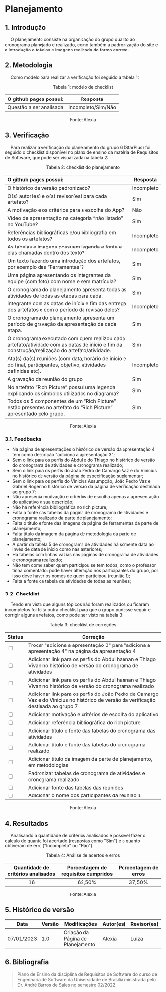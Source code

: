 # Planejamento

## 1. Introdução

&emsp; O planejamento consiste na organização do grupo quanto ao cronograma planejado e realizado, como também a padronização do site e a introdução a tabelas e imagens realizada da forma correta.

## 2. Metodologia

&emsp; Como modelo para realizar a verificação foi seguido a tabela 1:

<figcaption align="center">Tabela 1: modelo de checklist</figcaption>

| O github pages possui:                                                                                                                | Resposta           |
| :-------------------------------------------------------------------------------------------------------------------------------------| ------------------ |
| Questão a ser analisada                                                                                                               | Incompleto/Sim/Não | 

<figcaption align="center">Fonte: Alexia</figcaption>

## 3. Verificação

&emsp; Para realizar a verificação do planejamento do grupo 6 (StarPlus) foi seguido o checklist disponível no plano de ensino da matéria de Requisitos de Software, que pode ser visualizada na tabela 2:

<figcaption align="center">Tabela 2: checklist do planejamento</figcaption>

| O github pages possui:                                                                                                                        | Resposta   |
| :-------------------------------------------------------------------------------------------------------------------------------------------- | ---------- |
| O histórico de versão padronizado?                                                                                                            | Incompleto |
| O(s) autor(es) e o(s) revisor(es) para cada artefato?                                                                                         | Sim        |
| A motivação e os critérios para a escolha do App?                                                                                             | Não        |
| Vídeo de apresentação na categoria “não listado” no YouTube?                                                                                  | Sim        |
| Referências bibliográficas e/ou bibliografia em todos os artefatos?                                                                           | Incompleto |
| As tabelas e imagens possuem legenda e fonte e elas chamadas dentro dos texto?                                                                | Incompleto |
| Um texto fazendo uma introdução dos artefatos, por exemplo das “Ferramentas”?                                                                 | Sim        |
| Uma página apresentando os integrantes da equipe (com foto) com nome e sem matrícula?                                                         | Sim        |
| O cronograma do planejamento apresenta todas as atividades de todas as etapas para cada.                                                      | Sim        |
| integrante com as datas de início e fim das entrega dos artefatos e com o período da revisão deles?                                           | Incompleto |
| O cronograma do planejamento apresenta um período de gravação da apresentação de cada etapa.                                                  | Sim        |
| O cronograma executado com quem realizou cada artefato/atividade com as datas de início e fim da construção/realização do artefato/atividade. | Sim        |
| Ata(s) da(s) reuniões (com data, horário de início e do final, participantes, objetivo, atividades definidas etc).                            | Incompleto |
| A gravação da reunião do grupo.                                                                                                               | Sim        |
| No artefato “Rich Picture” possui uma legenda explicando os símbolos utilizados no diagrama?                                                  | Sim        |
| Todos os 5 componentes de um “Rich Picture” estão presentes no artefato do “Rich Picture” apresentado pelo grupo.                             | Sim        |

<figcaption align="center">Fonte: Alexia</figcaption>

### 3.1. Feedbacks

- Na página de apresentações o histórico de versão da apresentação 4 tem como descrição "adiciona a apresentação 3";
- Sem o link para os perfis do Abdul e do Thiago no histórico de versão do cronograma de atividades e cronograma realizado;
- Sem o link para os perfis do João Pedro de Camargo Vaz e do Vinicius no histórico de versão da página de especificação suplementar;
- Sem o link para os perfis do Vinicius Assumpção, João Pedro Vaz e Gabriel Roger no histórico de versão da página de verificação destinada ao grupo 7;
- Não apresenta motivação e critérios de escolha apenas a apresentação do aplicativo e sua descrição;
- Não há referência bibliográfica no rich picture;
- Falta a fonte das tabelas da página de cronograma de atividades e cronograma realizado da parte de planejamento;
- Falta o título e fonte das imagens da página de ferramentas da parte de planejamento;
- Falta título da imagem da página de metodologia da parte de planejamento;
- A partir da tabela 5 de cronograma de atividades há somente data ao invés de data de início como nas anteriores;
- Há tabelas com linhas vazias nas páginas de cronograma de atividades e cronograma realizado;
- Não tem como saber quem participou se tem todos, como o professor tinha comentado: pode haver alteração nos participantes do grupo, por isso deve haver os nomes de quem participou (reunião 1);
- Falta a fonte da tabela de atividades de todas as reuniões;

### 3.2. Checklist

&emsp; Tendo em vista que alguns tópicos não foram realizados ou ficaram incompletos foi feita outra checklist para que o grupo pudesse seguir e corrigir alguns artefatos, como pode ser visto na tabela 3:

<figcaption align="center">Tabela 3: checklist de correções</figcaption>

| Status                  | Correção                                                                                                                            |
| :---------------------- | ----------------------------------------------------------------------------------------------------------------------------------- |
| <input type="checkbox"> | Trocar "adiciona a apresentação 3" para "adiciona a apresentação 4" na página da apresentação 4                                     |
| <input type="checkbox"> | Adicionar link para os perfis do Abdul hannan e Thiago Vivan no histórico de versão do cronograma de atividades                     |
| <input type="checkbox"> | Adicionar link para os perfis do Abdul hannan e Thiago Vivan no histórico de versão do cronograma realizado                         |
| <input type="checkbox"> | Adicionar link para os perfis do João Pedro de Camargo Vaz e do Vinicius no histórico de versão da verificação destinada ao grupo 7 |
| <input type="checkbox"> | Adicionar motivação e critérios de escolha do aplicativo                                                                            |
| <input type="checkbox"> | Adicionar referência bibliográfica do rich picture                                                                                  |
| <input type="checkbox"> | Adicionar título e fonte das tabelas do cronograma das atividades                                                                   |
| <input type="checkbox"> | Adicionar título e fonte das tabelas do cronograma realizado                                                                        |
| <input type="checkbox"> | Adicionar título da imagem da parte de planejamento, em metodologias                                                                |
| <input type="checkbox"> | Padronizar tabelas de cronograma de atividades e cronograma realizado                                                               |
| <input type="checkbox"> | Adicionar fonte das tabelas das reuniões                                                                                            |
| <input type="checkbox"> | Adicionar o nome dos participantes da reunião 1                                                                                     |

<figcaption align="center">Fonte: Alexia</figcaption>     

## 4. Resultados

&emsp; Analisando a quantidade de critérios analisados é possível fazer o calculo de quanto foi acertado (respostas como "Sim") e o quanto obtiveram de erro ("Incompleto" ou "Não").

<figcaption align="center">Tabela 4: Análise de acertos e erros</figcaption>

| Quantidade de critérios analisados |  Porcentagem de requisitos cumpridos  | Porcentagem de erros  | 
| :--------------------------------: | :-----------------------------------: |:--------------------: |
|            16                      |                    62,50%             |     37,50%            |

<figcaption align="center">Fonte: Alexia</figcaption>  

## 5. Histórico de versão

| Data       | Versão | Modificações                                         | Autor(es) | Revisor(es)   |
| ---------- | ------ | ---------------------------------------------------- | --------- | ------------- |
| 07/01/2023 | 1.0    | Criação da Página de Planejamento                    | Alexia    | Luiza         |

## 6. Bibliografia

> Plano de Ensino da disciplina de Requisitos de Software do curso de Engenharia de Software da Universidade de Brasilia ministrada pelo Dr. André Barros de Sales no semestre 02/2022.
